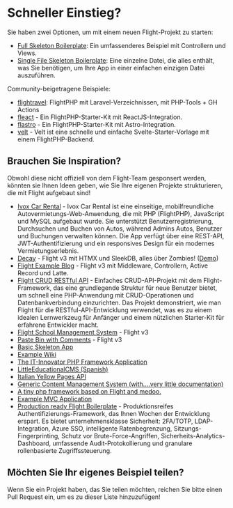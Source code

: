 # Schneller Einstieg?

Sie haben zwei Optionen, um mit einem neuen Flight-Projekt zu starten:

- [Full Skeleton Boilerplate](https://github.com/flightphp/skeleton): Ein umfassenderes Beispiel mit Controllern und Views.
- [Single File Skeleton Boilerplate](https://github.com/flightphp/skeleton-simple): Eine einzelne Datei, die alles enthält, was Sie benötigen, um Ihre App in einer einfachen einzigen Datei auszuführen.

Community-beigetragene Beispiele:

- [flightravel](https://github.com/fadrian06-templates/flighravel): FlightPHP mit Laravel-Verzeichnissen, mit PHP-Tools + GH Actions
- [fleact](https://github.com/flightphp/fleact) - Ein FlightPHP-Starter-Kit mit ReactJS-Integration.
- [flastro](https://github.com/flightphp/flastro) - Ein FlightPHP-Starter-Kit mit Astro-Integration.
- [velt](https://github.com/flightphp/velt) - Velt ist eine schnelle und einfache Svelte-Starter-Vorlage mit einem FlightPHP-Backend. 

## Brauchen Sie Inspiration?

Obwohl diese nicht offiziell von dem Flight-Team gesponsert werden, könnten sie Ihnen Ideen geben, wie Sie Ihre eigenen Projekte strukturieren, die mit Flight aufgebaut sind!

- [Ivox Car Rental](https://github.com/najtms/introductionToWeb) - Ivox Car Rental ist eine einseitige, mobilfreundliche Autovermietungs-Web-Anwendung, die mit PHP (FlightPHP), JavaScript und MySQL aufgebaut wurde. Sie unterstützt Benutzerregistrierung, Durchsuchen und Buchen von Autos, während Admins Autos, Benutzer und Buchungen verwalten können. Die App verfügt über eine REST-API, JWT-Authentifizierung und ein responsives Design für ein modernes Vermietungserlebnis.
- [Decay](https://github.com/boxybird/decay) - Flight v3 mit HTMX und SleekDB, alles über Zombies! ([Demo](https://decay.andrewrhyand.com))
- [Flight Example Blog](https://github.com/n0nag0n/flightphp-blog) - Flight v3 mit Middleware, Controllern, Active Record und Latte.
- [Flight CRUD RESTful API](https://github.com/soheilkhaledabdi/php-crud-api-flight) - Einfaches CRUD-API-Projekt mit dem Flight-Framework, das eine grundlegende Struktur für neue Benutzer bietet, um schnell eine PHP-Anwendung mit CRUD-Operationen und Datenbankverbindung einzurichten. Das Projekt demonstriert, wie man Flight für die RESTful-API-Entwicklung verwendet, was es zu einem idealen Lernwerkzeug für Anfänger und einem nützlichen Starter-Kit für erfahrene Entwickler macht.
- [Flight School Management System](https://github.com/krmu/FlightPHP_School) - Flight v3
- [Paste Bin with Comments](https://github.com/n0nag0n/commie2) - Flight v3
- [Basic Skeleton App](https://github.com/markhughes/flight-skeleton)
- [Example Wiki](https://github.com/Skayo/FlightWiki)
- [The IT-Innovator PHP Framework Application](https://github.com/itinnovator/myphp-app)
- [LittleEducationalCMS (Spanish)](https://github.com/casgin/LittleEducationalCMS)
- [Italian Yellow Pages API](https://github.com/chiccomagnus/PGAPI)
- [Generic Content Management System (with....very little documentation)](https://github.com/recepuncu/cms)
- [A tiny php framework based on Flight and medoo.](https://github.com/ycrao/tinyme)
- [Example MVC Application](https://github.com/paddypei/Flight-MVC)
- [Production ready Flight Boilerplate](https://github.com/madcoda9000/SecStore) - Produktionsreifes Authentifizierungs-Framework, das Ihnen Wochen der Entwicklung erspart. Es bietet unternehmensklasse Sicherheit: 2FA/TOTP, LDAP-Integration, Azure SSO, intelligente Ratenbegrenzung, Sitzungs-Fingerprinting, Schutz vor Brute-Force-Angriffen, Sicherheits-Analytics-Dashboard, umfassende Audit-Protokollierung und granulare rollenbasierte Zugriffssteuerung.

## Möchten Sie Ihr eigenes Beispiel teilen?

Wenn Sie ein Projekt haben, das Sie teilen möchten, reichen Sie bitte einen Pull Request ein, um es zu dieser Liste hinzuzufügen!